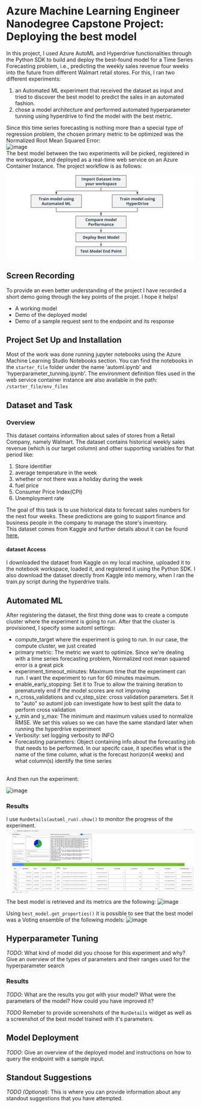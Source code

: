 # Azure Machine Learning Engineer Nanodegree Capstone Project: Deploying the best model

In this project, I used Azure AutoML and Hyperdrive functionalities through the Python SDK to build and deploy
the best-found model for a Time Series Forecasting problem, i.e., predicting the weekly sales revenue four weeks into the future
from different Walmart retail stores. For this, I ran two different experiments: 

1. an Automated ML experiment that received the dataset as input
and tried to discover the best model to predict the sales in an automated fashion.
2. chose a model architecture and performed automated hyperparameter tunning using hyperdrive to find the model with the best metric.

Since this time series forecasting is nothing more than a special type of regression problem, the chosen primary metric to be optimized was the Normalized Root Mean Squared Error: <br>
![image](https://github.com/hualcosa/nd00333-capstone/assets/46836901/5107c40a-24eb-47a4-9130-5b025852ecf8)
<br>
The best model between the two experiments will be picked, registered in the workspace, and deployed as a real-time web service on an Azure Container Instance. The project workflow is as follows: <br>

<img align="center" src="images/project_workflow.png">

## Screen Recording
To provide an even better understanding of the project I have recorded a short demo going through the key points of the projet. I hope it helps!
<screencast>
- A working model
- Demo of the deployed  model
- Demo of a sample request sent to the endpoint and its response

## Project Set Up and Installation
Most of the work was done running jupyter notebooks using the Azure Machine Learning Studio Notebooks section. You can find the notebooks in the `starter_file` folder under the name 'automl.ipynb' and 'hyperparameter_tunning.ipynb'.
The environment definition files used in the web service container instance are also available in the path: `/starter_file/env_files`

## Dataset and Task

### Overview
This dataset contains information about sales of stores from a Retail Company, namely Walmart. The dataset contains historical weekly sales revenue (which is our target column) and other
supporting variables for that period like:

1. Store identifier
2. average temperature in the week 
3. whether or not there was a holiday during the week
4. fuel price
5. Consumer Price Index(CPI)
6. Unemployment rate 

The goal of this task is to use historical data to forecast sales numbers for the next four weeks. These predictions are going to support
finance and business people in the company to manage the store's inventory. <br>
This dataset comes from Kaggle and further details about it can be found [here.](https://www.kaggle.com/datasets/asahu40/walmart-data-analysis-and-forcasting) 

#### dataset Access
I downloaded the dataset from Kaggle on my local machine, uploaded it to the notebook workspace, loaded it, and registered it using the Python SDK. I also download the dataset directly from Kaggle into memory, when I ran the train.py script during the hyperdrive trails.

## Automated ML
After registering the dataset, the first thing done was to create a compute cluster where the experiment is going to run.
After that the cluster is provisioned, I specify some automl settings:
- compute_target where the experiment is going to run. In our case, the compute cluster, we just created
- primary metric: The metric we want to optimize. Since we're dealing with a time series forecasting problem, Normalized root mean squared error is a great pick
- experiment_timeout_minutes: Maximum time that the experiment can run. I want the experiment to run for 60 minutes maximum.
- enable_early_stopping: Set it to True to allow the training iteration to prematurely end if the model scores are not improving
- n_cross_validations and cv_step_size: cross validation parameters. Set it to "auto" so automl job can investigate how to best split the data to perform cross validation
- y_min and y_max: The minimum and maximum values used to normalize RMSE. We set this values so we can have the same standard later when running the hyperdrive experiment 
- Verbosity: set logging verbosity to INFO
- Forecasting parameters: Object containing info about the forecasting job that needs to be performed. In our specifc case, it specifies what is the name of the time column, what is the forecast horizon(4 weeks) and what column(s) identify the time series
<br>
And then run the experiment:<br>

![image](https://github.com/hualcosa/nd00333-capstone/assets/46836901/af85af86-fcd1-4ba4-b506-0fd7ec4a872e)

### Results
I use ```RunDetails(automl_run).show()``` to monitor the progress of the experiment.<br>
<img align="center" src="images/hyperdrive_runDetails.png">

The best model is retrieved and its metrics are the following:
![image](https://github.com/hualcosa/nd00333-capstone/assets/46836901/a31b834e-f21a-469f-9fa3-76c93988403c)

Using ```best_model.get_properties()``` it is possible to see that the best model was a Voting ensemble of the following models:
![image](https://github.com/hualcosa/nd00333-capstone/assets/46836901/456511ab-aed8-42cd-971c-d006c205cbfc)

## Hyperparameter Tuning
*TODO*: What kind of model did you choose for this experiment and why? Give an overview of the types of parameters and their ranges used for the hyperparameter search


### Results
*TODO*: What are the results you got with your model? What were the parameters of the model? How could you have improved it?

*TODO* Remeber to provide screenshots of the `RunDetails` widget as well as a screenshot of the best model trained with it's parameters.

## Model Deployment
*TODO*: Give an overview of the deployed model and instructions on how to query the endpoint with a sample input.


## Standout Suggestions
*TODO (Optional):* This is where you can provide information about any standout suggestions that you have attempted.

